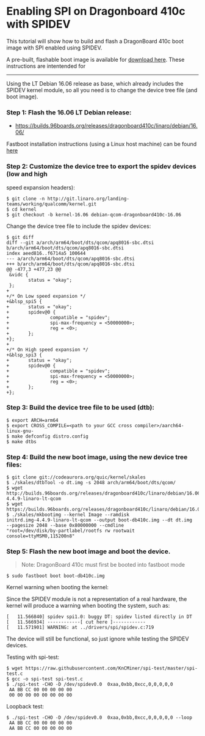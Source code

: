 # Enabling SPI on Dragonboard 410c with SPIDEV

This tutorial will show how to build and flash a DragonBoard 410c boot image with SPI enabled using SPIDEV.

A pre-built, flashable boot image is available for [download here](http://people.linaro.org/~ricardo.salveti/boot-db410c-spi.img). These instructions are intentended for 

-----

Using the LT Debian 16.06 release as base, which already includes the
SPIDEV kernel module, so all you need is to change the device tree
file (and boot image).

### Step 1: **Flash the 16.06 LT Debian release:**

- https://builds.96boards.org/releases/dragonboard410c/linaro/debian/16.06/

Fastboot installation instructions (using a Linux host machine) can be found [here](../Installation/LinuxFastboot.md)

### Step 2: Customize the device tree to export the spidev devices (low and high
speed expansion headers):

```shell
$ git clone -n http://git.linaro.org/landing-teams/working/qualcomm/kernel.git
$ cd kernel
$ git checkout -b kernel-16.06 debian-qcom-dragonboard410c-16.06
```

Change the device tree file to include the spidev devices:

```
$ git diff
diff --git a/arch/arm64/boot/dts/qcom/apq8016-sbc.dtsi
b/arch/arm64/boot/dts/qcom/apq8016-sbc.dtsi
index aeed816..f6714a5 100644
--- a/arch/arm64/boot/dts/qcom/apq8016-sbc.dtsi
+++ b/arch/arm64/boot/dts/qcom/apq8016-sbc.dtsi
@@ -477,3 +477,23 @@
 &vidc {
        status = "okay";
 };
+
+/* On Low speed expansion */
+&blsp_spi5 {
+       status = "okay";
+       spidev@0 {
+               compatible = "spidev";
+               spi-max-frequency = <50000000>;
+               reg = <0>;
+       };
+};
+
+/* On High speed expansion */
+&blsp_spi3 {
+       status = "okay";
+       spidev@0 {
+               compatible = "spidev";
+               spi-max-frequency = <50000000>;
+               reg = <0>;
+       };
+};
```

### Step 3: Build the device tree file to be used (dtb):

```shell
$ export ARCH=arm64
$ export CROSS_COMPILE=<path to your GCC cross compiler>/aarch64-linux-gnu-
$ make defconfig distro.config
$ make dtbs
```

### Step 4: Build the new boot image, using the new device tree files:

```shell
$ git clone git://codeaurora.org/quic/kernel/skales
$ ./skales/dtbTool -o dt.img -s 2048 arch/arm64/boot/dts/qcom/
$ wget http://builds.96boards.org/releases/dragonboard410c/linaro/debian/16.06/initrd.img-4.4.9-linaro-lt-qcom
$ wget https://builds.96boards.org/releases/dragonboard410c/linaro/debian/16.06/Image
$ ./skales/mkbootimg --kernel Image --ramdisk
initrd.img-4.4.9-linaro-lt-qcom --output boot-db410c.img --dt dt.img
--pagesize 2048 --base 0x80000000 --cmdline
"root=/dev/disk/by-partlabel/rootfs rw rootwait
console=ttyMSM0,115200n8"
```

### Step 5: Flash the new boot image and boot the device.

> Note: DragonBoard 410c must first be booted into fastboot mode

`$ sudo fastboot boot boot-db410c.img`

Kernel warning when booting the kernel:

Since the SPIDEV module is not a representation of a real hardware,
the kernel will produce a warning when booting the system, such as:

```shell
[   11.566840] spidev spi1.0: buggy DT: spidev listed directly in DT
[   11.566934] ------------[ cut here ]------------
[   11.571901] WARNING: at ../drivers/spi/spidev.c:719
```

The device will still be functional, so just ignore while testing the
SPIDEV devices.

Testing with spi-test:

```
$ wget https://raw.githubusercontent.com/KnCMiner/spi-test/master/spi-test.c
$ gcc -o spi-test spi-test.c
$ ./spi-test -CHO -D /dev/spidev0.0  0xaa,0xbb,0xcc,0,0,0,0,0
 AA BB CC 00 00 00 00 00
 00 00 00 00 00 00 00 00
```

Loopback test:

```shell
$ ./spi-test -CHO -D /dev/spidev0.0  0xaa,0xbb,0xcc,0,0,0,0,0 --loop
 AA BB CC 00 00 00 00 00
 AA BB CC 00 00 00 00 00
``` 
 
